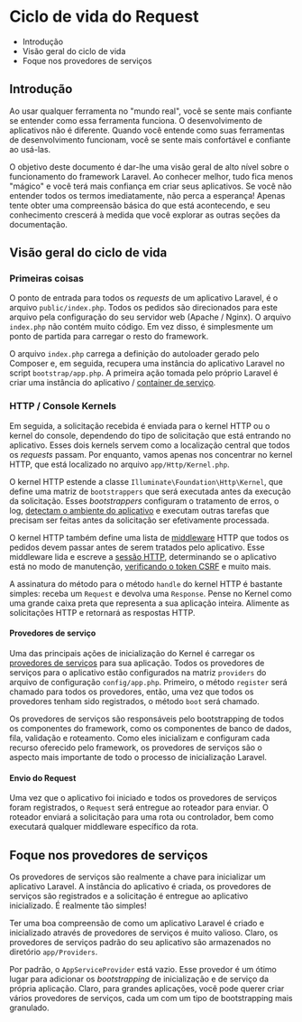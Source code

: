 # Ciclo de vida do Request

- Introdução
- Visão geral do ciclo de vida
- Foque nos provedores de serviços



## Introdução

Ao usar qualquer ferramenta no "mundo real", você se sente mais confiante se entender como essa ferramenta funciona. O desenvolvimento de aplicativos não é diferente. Quando você entende como suas ferramentas de desenvolvimento funcionam, você se sente mais confortável e confiante ao usá-las.

O objetivo deste documento é dar-lhe uma visão geral de alto nível sobre o funcionamento do framework Laravel. Ao conhecer melhor, tudo fica menos "mágico" e você terá mais confiança em criar seus aplicativos. Se você não entender todos os termos imediatamente, não perca a esperança! Apenas tente obter uma compreensão básica do que está acontecendo, e seu conhecimento crescerá à medida que você explorar as outras seções da documentação.



## Visão geral do ciclo de vida

### Primeiras coisas

O ponto de entrada para todos os _requests_ de um aplicativo Laravel, é o arquivo `public/index.php`. Todos os pedidos são direcionados para este arquivo pela configuração do seu servidor web (Apache / Nginx). O arquivo `index.php` não contém muito código. Em vez disso, é simplesmente um ponto de partida para carregar o resto do framework.

O arquivo `index.php` carrega a definição do autoloader gerado pelo Composer e, em seguida, recupera uma instância do aplicativo Laravel no script `bootstrap/app.php`. A primeira ação tomada pelo próprio Laravel é criar uma instância do aplicativo / [container de serviço](2.Container_de_servico).

### HTTP / Console Kernels

Em seguida, a solicitação recebida é enviada para o kernel HTTP ou o kernel do console, dependendo do tipo de solicitação que está entrando no aplicativo. Esses dois kernels servem como a localização central que todos os _requests_ passam. Por enquanto, vamos apenas nos concentrar no kernel HTTP, que está localizado no arquivo `app/Http/Kernel.php`.

O kernel HTTP estende a classe `Illuminate\Foundation\Http\Kernel`, que define uma matriz de `bootstrappers` que será executada antes da execução da solicitação. Esses _bootstrappers_ configuram o tratamento de erros, o log, [detectam o ambiente do aplicativo](../1.Comecando/2.Configuracao.md) e executam outras tarefas que precisam ser feitas antes da solicitação ser efetivamente processada.

O kernel HTTP também define uma lista de [middleware](../3.O_Basico/2.Middleware.md) HTTP que todos os pedidos devem passar antes de serem tratados pelo aplicativo. Esse middleware lida e escreve a [sessão HTTP](../3.O_Basico/9.Sessao.md), determinando se o aplicativo está no modo de manutenção, [verificando o token CSRF](../3.O_Basico/3.Protecao_CSRF.md) e muito mais.

A assinatura do método para o método `handle` do kernel HTTP é bastante simples: receba um `Request` e devolva uma `Response`. Pense no Kernel como uma grande caixa preta que representa a sua aplicação inteira. Alimente as solicitações HTTP e retornará as respostas HTTP.

#### Provedores de serviço

Uma das principais ações de inicialização do Kernel é carregar os [provedores de serviços](3.Provedores_de_servicos.md) para sua aplicação. Todos os provedores de serviços para o aplicativo estão configurados na matriz `providers` do arquivo de configuração `config/app.php`. Primeiro, o método `register` será chamado para todos os provedores, então, uma vez que todos os provedores tenham sido registrados, o método `boot` será chamado.

Os provedores de serviços são responsáveis pelo bootstrapping de todos os componentes do framework, como os componentes de banco de dados, fila, validação e roteamento. Como eles inicializam e configuram cada recurso oferecido pelo framework, os provedores de serviços são o aspecto mais importante de todo o processo de inicialização Laravel.

#### Envio do Request

Uma vez que o aplicativo foi iniciado e todos os provedores de serviços foram registrados, o `Request` será entregue ao roteador para enviar. O roteador enviará a solicitação para uma rota ou controlador, bem como executará qualquer middleware específico da rota.



## Foque nos provedores de serviços

Os provedores de serviços são realmente a chave para inicializar um aplicativo Laravel. A instância do aplicativo é criada, os provedores de serviços são registrados e a solicitação é entregue ao aplicativo inicializado. É realmente tão simples!

Ter uma boa compreensão de como um aplicativo Laravel é criado e inicializado através de provedores de serviços é muito valioso. Claro, os provedores de serviços padrão do seu aplicativo são armazenados no diretório `app/Providers`.

Por padrão, o `AppServiceProvider` está vazio. Esse provedor é um ótimo lugar para adicionar os _bootstrapping_ de inicialização e de serviço da própria aplicação. Claro, para grandes aplicações, você pode querer criar vários provedores de serviços, cada um com um tipo de bootstrapping mais granulado.